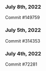 ### July 8th, 2022

Commit #149759

### July 5th, 2022

Commit #314353


### July 4th, 2022

Commit #72281
